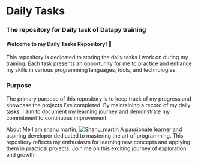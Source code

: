 # Daily Tasks
### The repository for Daily task of Datapy training

#### Welcome to my Daily Tasks Repository! 🚀

This repository is dedicated to storing the daily tasks I work on during my training. Each task presents an opportunity for me to practice and enhance my skills in various programming languages, tools, and technologies.

### Purpose

The primary purpose of this repository is to keep track of my progress and showcase the projects I've completed. By maintaining a record of my daily tasks, I aim to document my learning journey and demonstrate my commitment to continuous improvement.

About Me
I am [shanu martin](https://github.com/shanu-martin),
![Shanu_martin](<img src="https://avatars.githubusercontent.com/u/96837910?v=4" alt="Shanu_martin" width="100" height="100" style="border-radius: 40%;">
)
 A passionate learner and aspiring developer dedicated to mastering the art of programming. This repository reflects my enthusiasm for learning new concepts and applying them in practical projects. Join me on this exciting journey of exploration and growth!


<!-- ![Shanu_martin](https://avatars.githubusercontent.com/u/96837910?v=4) -->
